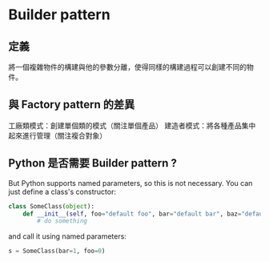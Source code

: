 # Builder pattern

## 定義
將一個複雜物件的構建與他的參數分離，使得同樣的構建過程可以創建不同的物件。

## 與 Factory pattern 的差異
工廠類模式：創建單個類的模式（關注單個產品）
建造者模式：將各種產品集中起來進行管理（關注複合對象）

## Python 是否需要 Builder pattern ?
But Python supports named parameters, so this is not necessary. You can just define a class's constructor:

``` python
class SomeClass(object):
    def __init__(self, foo="default foo", bar="default bar", baz="default baz"):
        # do something
```

and call it using named parameters:

``` python
s = SomeClass(bar=1, foo=0)
```

